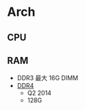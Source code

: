 # Arch

## CPU

## RAM

* DDR3 最大 16G DIMM
* [DDR4](https://en.wikipedia.org/wiki/DDR4_SDRAM)
  * Q2 2014
  * 128G
